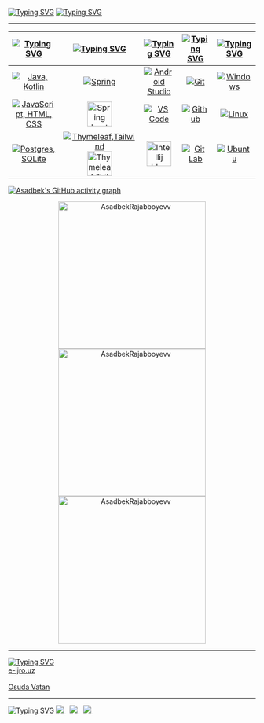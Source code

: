 

<a href="https://git.io/typing-svg"><img src="https://readme-typing-svg.herokuapp.com?font=Fira+Code&size=28&duration=7000&pause=1000&color=00FF2B&center=true&vCenter=true&repeat=false&random=false&width=1000&lines=Men+haqimda+%3A" alt="Typing SVG"/></a>
      <a href="https://git.io/typing-svg"><img src="https://readme-typing-svg.demolab.com?font=Fira+Code&size=15&pause=1000&color=00FF2B&center=true&vCenter=true&multiline=true&repeat=false&random=false&width=950&height=75&lines=Ismim+Asadbek+Rajabboyev,+Java spring boot va spring dasturchisiman " alt="Typing SVG" /></a>
<hr>


| [![Typing SVG](https://readme-typing-svg.herokuapp.com?font=Fira+Code&size=25&pause=1000&color=00FF2B&center=true&vCenter=true&repeat=false&random=false&width=300&lines=Languages)](https://git.io/typing-svg) | [![Typing SVG](https://readme-typing-svg.herokuapp.com?font=Fira+Code&size=25&pause=1000&color=00FF2B&center=true&vCenter=true&repeat=false&random=false&width=200&lines=Frameworks)](https://git.io/typing-svg) | [![Typing SVG](https://readme-typing-svg.herokuapp.com?font=Fira+Code&size=25&pause=1000&color=00FF2B&center=true&vCenter=true&repeat=false&random=false&width=200&lines=IDEs)](https://git.io/typing-svg) | [![Typing SVG](https://readme-typing-svg.herokuapp.com?font=Fira+Code&size=25&pause=1000&color=00FF2B&center=true&vCenter=true&repeat=false&random=false&width=200&lines=Tools)](https://git.io/typing-svg) | [![Typing SVG](https://readme-typing-svg.herokuapp.com?font=Fira+Code&size=25&pause=1000&color=00FF2B&center=true&vCenter=true&repeat=false&random=false&width=300&lines=Operating+Systems)](https://git.io/typing-svg) |
| ----- | ---- | ---- | ---- | ---- |
| <div align="center"><a href="https://skillicons.dev"><img src="https://skillicons.dev/icons?i=java,kotlin" title="Java, Kotlin"/></a></div> | <div align="center"><a href="https://skillicons.dev"><img src="https://skillicons.dev/icons?i=spring" title="Spring"/></a></div>| <div align="center"><a href="https://skillicons.dev"><img src="https://skillicons.dev/icons?i=androidstudio" title="Android Studio"/></a></div> | <div align="center"><a href="https://skillicons.dev"><img src="https://skillicons.dev/icons?i=git" title="Git"/></a></div> | <div align="center"><a href="https://skillicons.dev"><img src="https://skillicons.dev/icons?i=windows" title="Windows"/></a></div> |
| <div align="center"><a href="https://skillicons.dev"><img src="https://skillicons.dev/icons?i=js,html,css" title="JavaScript, HTML, CSS"/></a></div> | <div align="center"><a href="https://skillicons.dev"><img src="https://spring.io/img/projects/spring-boot.svg" style="width:50px;"  title="Spring boot"/></a></div> | <div align="center"><a href="https://skillicons.dev"><img src="https://skillicons.dev/icons?i=vscode" title="VS Code"/></a></div> | <div align="center"><a href="https://skillicons.dev"><img src="https://skillicons.dev/icons?i=github" title="Github"/></a></div> | <div align="center"><a href="https://skillicons.dev"><img src="https://skillicons.dev/icons?i=linux" title="Linux"/></a></div> |
| <div align="center"><a href="https://skillicons.dev"><img src="https://skillicons.dev/icons?i=postgres,sqlite" title="Postgres, SQLite"/></a></div> | <div align="center"><a href="https://skillicons.dev"><img src="https://skillicons.dev/icons?i=tailwind"  title="Thymeleaf,Tailwind"> <img style="width:50px;" src="https://www.thymeleaf.org/images/thymeleaf.png" title="Thymeleaf,Tailwind"/></a></div> | <div align="center"><a href="https://skillicons.dev"><img style="width:50px;" src="https://upload.wikimedia.org/wikipedia/commons/thumb/e/ef/JetBrains_IntelliJ_IDEA_Product_Icon.svg/96px-JetBrains_IntelliJ_IDEA_Product_Icon.svg.png" title="Intellij Idea"/></a></div> | <div align="center"><a href="https://skillicons.dev"><img src="https://skillicons.dev/icons?i=gitlab" title="Git Lab"/></a></div> | <div align="center"><a href="https://skillicons.dev"><img src="https://skillicons.dev/icons?i=ubuntu" title="Ubuntu"/></a></div> | 

  [![Asadbek's GitHub activity graph](https://github-readme-activity-graph.vercel.app/graph?username=asadbekrajabboyevv&theme=github-compact&bg_color=000000&line=009A22&point=98FB98&color=00FF2B&title_color=00FF2B&area=true)](https://github.com/ashutosh00710/github-readme-activity-graph)
<div align="center" style="bakcground-color:black;">
  <a href="https://github.com/anuraghazra/github-readme-stats">
    <img src="https://github-readme-stats-davevad93s-projects.vercel.app/api/top-langs?username=asadbekrajabboyevv&show_icons=true&locale=en&layout=compact&langs_count=16&title_color=00FF2B&text_color=00FF2B&border_color=00FF2B&theme=chartreuse-dark" alt="AsadbekRajabboyevv" width=300 />
  </a>
  <a href="https://github.com/anuraghazra/github-readme-stats">
    <img src="https://github-readme-stats-davevad93s-projects.vercel.app/api?username=asadbekrajabboyevv&show_icons=true&locale=en&title_color=00FF2B&text_color=00FF2B&icon_color=00FF2B&border_color=00FF2B&theme=chartreuse-dark&show=discussions_answered,prs_merged,reviews&include_all_commits=true" alt="AsadbekRajabboyevv" width=300 />
  </a>
  <a href="https://github.com/DenverCoder1/github-readme-streak-stats">
    <img src="https://github-readme-streak-stats-davevad93s-projects.vercel.app/?user=asadbekrajabboyevv&&border=00FF2B&stroke=00FF2B&ring=00FF2B&fire=00FF2B&currStreakNum=00FF2B&sideNums=00FF2B&currStreakLabel=00FF2B&sideLabels=00FF2B&dates=00FF2B&theme=chartreuse-dark" alt="AsadbekRajabboyevv" width=300 />
  </a>
</div>
<hr>
  <summary><a href="https://git.io/typing-svg"><img src="https://readme-typing-svg.demolab.com?font=Fira+Code&pause=1000&color=00FF2B&center=true&vCenter=true&multiline=true&repeat=false&random=false&width=850&lines=Top+Porjects:" alt="Typing SVG" /></a></summary>
  <a href="http://90.156.199.148:7072/login" target="_blank">e-ijro.uz</a></strong><br><br>
<a href="http://185.196.214.91:8080/authenticate" target="_blank">Osuda Vatan</a>
<hr>
<a href="https://git.io/typing-svg"><img src="https://readme-typing-svg.demolab.com?font=Fira+Code&size=15&pause=1000&color=00FF2B&center=true&vCenter=true&multiline=true&repeat=false&random=false&width=950&height=75&lines=Contact+with+me:" alt="Typing SVG" /></a>
<a href="https://t.me/mr_rajabboyevv">
  <img src="https://img.shields.io/badge/Telegram-1DA1F2?style=for-the-badge&logo=telegram&logoColor=white" />    
</a>&nbsp;
<a href="mailto:shkoga.irbuc@gmail.com">
  <img src="https://img.shields.io/badge/gmail-D14836?style=for-the-badge&logo=gmail&logoColor=white" />
</a>&nbsp;
<a href="https://www.linkedin.com/in/asadbek-rajabboyev-8b0338297/">
  <img src="https://img.shields.io/badge/linkedin-%230077B5.svg?&style=for-the-badge&logo=linkedin&logoColor=white" />
</a>&nbsp;
